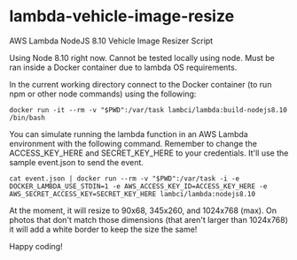 # lambda-vehicle-image-resize
AWS Lambda NodeJS 8.10 Vehicle Image Resizer Script

Using Node 8.10 right now. Cannot be tested locally using node. Must be ran inside a Docker container due to lambda OS requirements.

In the current working directory connect to the Docker container (to run npm or other node commands) using the following:

`docker run -it --rm -v "$PWD":/var/task lambci/lambda:build-nodejs8.10 /bin/bash`

You can simulate running the lambda function in an AWS Lambda environment with the following command. Remember to change the ACCESS_KEY_HERE and SECRET_KEY_HERE to your credentials. It'll use the sample event.json to send the event.

`cat event.json | docker run --rm -v "$PWD":/var/task -i -e DOCKER_LAMBDA_USE_STDIN=1 -e AWS_ACCESS_KEY_ID=ACCESS_KEY_HERE -e AWS_SECRET_ACCESS_KEY=SECRET_KEY_HERE lambci/lambda:nodejs8.10`

At the moment, it will resize to 90x68, 345x260, and 1024x768 (max). On photos that don't match those dimensions (that aren't larger than 1024x768) it will add a white border to keep the size the same!

Happy coding!
